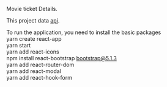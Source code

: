 Movie ticket Details.

This project data  [api](https://api.tvmaze.com/search/shows?q=all).

To run the application, you need to install the basic packages<br/>
yarn create react-app<br/>
yarn start<br/>
yarn add react-icons  <br/>
npm install react-bootstrap bootstrap@5.1.3 <br/>
yarn add react-router-dom <br/>
yarn add react-modal  <br/>
yarn add react-hook-form  <br/>



